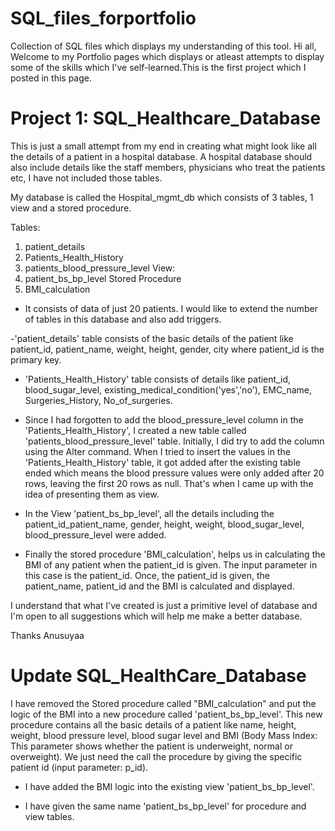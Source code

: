 # SQL_files_forportfolio
Collection of SQL files which displays my understanding of this tool.
Hi all, 
Welcome to my Portfolio pages which displays or atleast attempts to display some of the skills which I've self-learned.This is the first project which I posted in this page. 

# Project 1: SQL_Healthcare_Database 
This is just a small attempt from my end in creating what might look like all the details of a patient in a hospital database. A hospital database should also include details like the staff members, physicians who treat the patients etc, I have not included those tables. 

My database is called the Hospital_mgmt_db which consists of 3 tables, 1 view and a stored procedure. 

Tables:
1) patient_details
2) Patients_Health_History
3) patients_blood_pressure_level
View:
1) patient_bs_bp_level
Stored Procedure
1) BMI_calculation

- It consists of data of just 20 patients. I would like to extend the number of tables in this database and also add triggers.

-'patient_details' table consists of the basic details of the patient like patient_id, patient_name, weight, height, gender, city where patient_id is the primary key.

- 'Patients_Health_History' table consists of details like patient_id, blood_sugar_level, existing_medical_condition('yes','no'), EMC_name, Surgeries_History, No_of_surgeries.

- Since I had forgotten to add the blood_pressure_level column in the 'Patients_Health_History', I created a new table called 'patients_blood_pressure_level' table. Initially, I did try to add the column using the Alter command. When I tried to insert the values in the 'Patients_Health_History' table, it got added after the existing table ended which means the blood pressure values were only added after 20 rows, leaving the first 20 rows as null. That's when I came up with the idea of presenting them as view.

- In the View 'patient_bs_bp_level', all the details including the patient_id_patient_name, gender, height, weight, blood_sugar_level, blood_pressure_level were added. 

- Finally the stored procedure 'BMI_calculation', helps us in calculating the BMI of any patient when the patient_id is given. The input parameter in this case is the patient_id. Once, the patient_id is given, the patient_name, patient_id and the BMI is calculated and displayed. 

I understand that what I've created is just a primitive level of database and I'm open to all suggestions which will help me make a better database. 

Thanks
Anusuyaa

# Update SQL_HealthCare_Database
I have removed the Stored procedure called "BMI_calculation" and put the logic of the BMI into a new procedure called 'patient_bs_bp_level'. This new procedure contains all the basic details of a patient like name, height, weight, blood pressure level, blood sugar level and BMI (Body Mass Index: This parameter shows whether the patient is underweight, normal or overweight). We just need the call the procedure by giving the specific patient id (input parameter: p_id).

- I have added the BMI logic into the existing view 'patient_bs_bp_level'.

- I have given the same name  'patient_bs_bp_level' for procedure and view tables.
